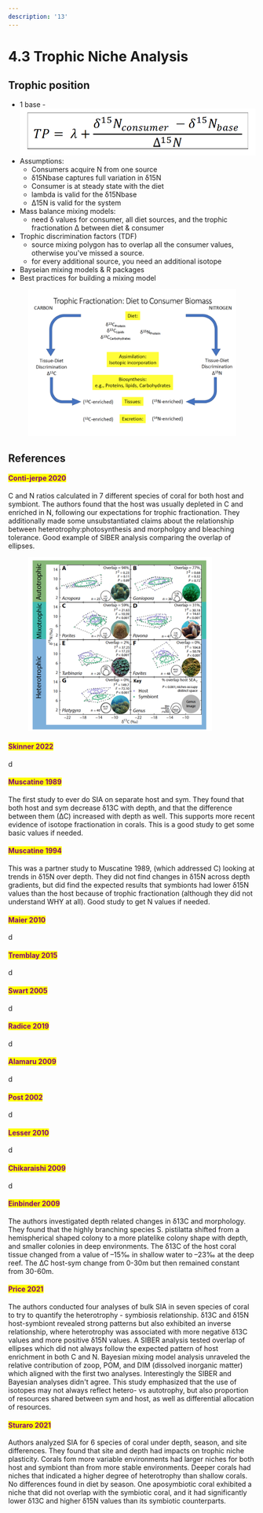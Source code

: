 ```yaml
---
description: '13'
---
```


# 4.3 Trophic Niche Analysis

## Trophic position

* 1 base - <img src="../.gitbook/assets/Screen Shot 2023-05-12 at 11.34.08 AM.png" alt="" data-size="line">
* Assumptions:&#x20;
  * Consumers acquire N from one source&#x20;
  * δ15Nbase captures full variation in δ15N
  * Consumer is at steady state with the diet&#x20;
  * lambda is valid for the δ15Nbase&#x20;
  * ∆15N is valid for the system&#x20;
* Mass balance mixing models:&#x20;
  * need δ values for consumer,  all diet sources, and the trophic fractionation ∆ between diet & consumer&#x20;
* Trophic discrimination factors (TDF)&#x20;
  * source mixing polygon has to overlap all the consumer values, otherwise you've missed a source.&#x20;
  * for every additional source, you need an additional isotope&#x20;
* Bayseian mixing models & R packages&#x20;
* Best practices for building a mixing model

<figure><img src="../.gitbook/assets/Screen Shot 2023-05-12 at 10.30.56 AM.png" alt=""><figcaption></figcaption></figure>

## References

#### <mark style="color:purple;">Conti-jerpe 2020</mark>

C and N ratios calculated in 7 different species of coral for both host and symbiont. The authors found that the host was usually depleted in C and enriched in N, following our expectations for trophic fractionation. They additionally made some unsubstantiated claims about the relationship between heterotrophy:photosynthesis and morpholgoy and bleaching tolerance. Good example of SIBER analysis comparing the overlap of ellipses.&#x20;

<figure><img src="../.gitbook/assets/Screen Shot 2023-05-26 at 12.51.30 PM.png" alt="" width="375"><figcaption></figcaption></figure>

#### <mark style="color:purple;">Skinner 2022</mark>

d

#### <mark style="color:purple;">Muscatine 1989</mark>

The first study to ever do SIA on separate host and sym. They found that both host and sym decrease δ13C with depth, and that the difference between them (∆C) increased with depth as well. This supports more recent evidence of isotope fractionation in corals. This is a good study to get some basic values if needed. &#x20;

#### <mark style="color:purple;">Muscatine 1994</mark>

This was a partner study to Muscatine 1989, (which addressed C) looking at trends in δ15N over depth. They did not find changes in δ15N across depth gradients, but did find the expected results that symbionts had lower δ15N values than the host because of trophic fractionation (although they did not understand WHY at all). Good study to get N values if needed. &#x20;

#### <mark style="color:purple;">Maier 2010</mark>

d

#### <mark style="color:purple;">Tremblay 2015</mark>

d

#### <mark style="color:purple;">Swart 2005</mark>

d

#### <mark style="color:purple;">Radice 2019</mark>

d

#### <mark style="color:purple;">Alamaru 2009</mark>

d

#### <mark style="color:purple;">Post 2002</mark>

d

#### <mark style="color:purple;">Lesser 2010</mark>

d

#### <mark style="color:purple;">Chikaraishi 2009</mark>

d

#### <mark style="color:purple;">Einbinder 2009</mark>

The authors investigated depth related changes in δ13C and morphology. They found that the highly branching species S. pistilatta shifted from a hemispherical shaped colony to a more platelike colony shape with depth, and smaller colonies in deep environments. The δ13C of the host coral tissue changed from a value of –15‰ in shallow water to –23‰ at the deep reef. The ∆C host-sym change from 0-30m but then remained constant from 30-60m.&#x20;

#### <mark style="color:purple;">Price 2021</mark>

The authors conducted four analyses of bulk SIA in seven species of coral to try to quantify the heterotrophy - symbiosis relationship. δ13C and δ15N host-symbiont revealed strong patterns but also exhibited an inverse relationship, where heterotrophy was associated with more negative δ13C values and more positive δ15N values. A SIBER analysis tested overlap of ellipses which did not always follow the expected pattern of host enrichment in both C and N. Bayesian mixing model analysis unraveled the relative contribution of zoop, POM, and DIM (dissolved inorganic matter) which aligned with the first two analyses. Interestingly the SIBER and Bayesian analyses didn't agree. This study emphasized that the use of isotopes may not always reflect hetero- vs autotrophy, but also proportion of resources shared between sym and host, as well as differential allocation of resources.&#x20;

#### <mark style="color:purple;">Sturaro 2021</mark>

Authors analyzed SIA for 6 species of coral under depth, season, and site differences. They found that site and depth had impacts on trophic niche plasticity. Corals fom more variable environments had larger niches for both host and symbiont than from more stable environments. Deeper corals had niches that indicated a higher degree of heterotrophy than shallow corals. No differences found in diet by season. One aposymbiotic coral exhibited a niche that did not overlap with the symbiotic coral, and it had significantly lower δ13C and higher δ15N values than its symbiotic counterparts.&#x20;
